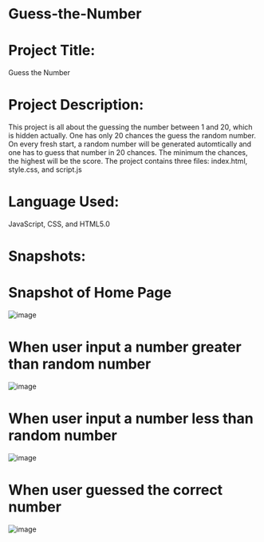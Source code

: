 # Guess-the-Number

# Project Title: 
Guess the Number

# Project Description:
This project is all about the guessing the number between 1 and 20, which is hidden actually. One has only 20 chances the guess the random number. 
On every fresh start, a random number will be generated automtically and one has to guess that number in 20 chances. The minimum the chances, the highest will be the score.
The project contains three files: index.html, style.css, and script.js

# Language Used:
JavaScript, CSS, and HTML5.0

# Snapshots:

# Snapshot of Home Page
![image](https://user-images.githubusercontent.com/99959459/180667294-b06693ef-4423-4be6-9585-85cc47a7167f.png)

# When user input a number greater than random number
![image](https://user-images.githubusercontent.com/99959459/180667320-8a38f6b3-d107-4571-b6e0-6ad4728506e3.png)
  
# When user input a number less than random number
![image](https://user-images.githubusercontent.com/99959459/180667337-de83365f-8b8a-4cbc-8e09-f4c44f646142.png)

# When user guessed the correct number
![image](https://user-images.githubusercontent.com/99959459/180667389-d5495003-6d99-4ca6-b5ce-f57eb5326353.png)

